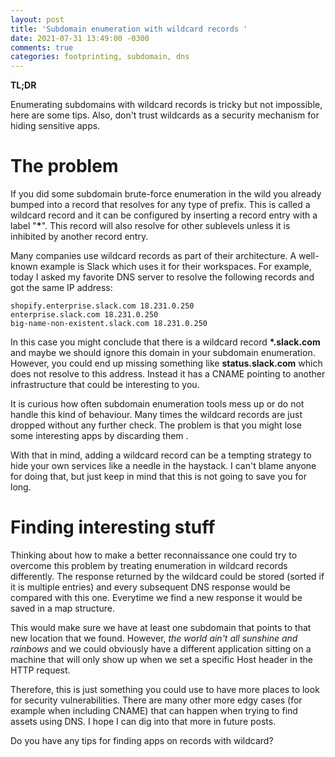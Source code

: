 ```yaml
---
layout: post
title: 'Subdomain enumeration with wildcard records '
date: 2021-07-31 13:49:00 -0300
comments: true
categories: footprinting, subdomain, dns
---
```


**TL;DR**

Enumerating subdomains with wildcard records is tricky but not impossible, here
are some tips. Also, don't trust wildcards as a security mechanism for hiding
sensitive apps.

# The problem

If you did some subdomain brute-force enumeration in the wild you already
bumped into a record that resolves for any type of prefix. This is called a
wildcard record and it can be configured by inserting a record entry with a
label "**\***". This record will also resolve for other sublevels unless it is
inhibited by another record entry.

Many companies use wildcard records as part of their architecture. A well-known
example is Slack which uses it for their workspaces. For example, today I asked
my favorite DNS server to resolve the following records and got the same IP
address:

```
shopify.enterprise.slack.com 18.231.0.250
enterprise.slack.com 18.231.0.250
big-name-non-existent.slack.com 18.231.0.250
```

In this case you might conclude that there is a wildcard record
**\*.slack.com** and maybe we should ignore this domain in your subdomain
enumeration. However, you could end up missing something like
**status.slack.com** which does not resolve to this address. Instead it has a
CNAME pointing to another infrastructure that could be interesting to you.

It is curious how often subdomain enumeration tools mess up or do not handle
this kind of behaviour. Many times the wildcard records are just dropped
without any further check. The problem is that you might lose some interesting
apps by discarding them .

With that in mind, adding a wildcard record can be a tempting strategy to hide
your own services like a needle in the haystack. I can't blame anyone for doing
that, but just keep in mind that this is not going to save you for long.

# Finding interesting stuff

Thinking about how to make a better reconnaissance one could try to overcome
this problem by treating enumeration in wildcard records differently. The
response returned by the wildcard could be stored (sorted if it is multiple
entries) and every subsequent DNS response would be compared with this one.
Everytime we find a new response it would be saved in a map structure.

This would make sure we have at least one subdomain that points to that new
location that we found. However, *the world ain't all sunshine and rainbows*
and we could obviously have a different application sitting on a machine that
will only show up when we set a specific Host header in the HTTP request.

Therefore, this is just something you could use to have more places to look for
security vulnerabilities. There are many other more edgy cases (for example
when including CNAME) that can happen when trying to find assets using DNS. I
hope I can dig into that more in future posts.

Do you have any tips for finding apps on records with wildcard?
